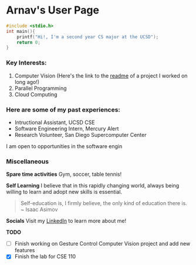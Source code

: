 # Arnav's User Page

```C
#include <stdio.h>
int main(){
    printf("Hi!, I'm a second year CS major at the UCSD");
    return 0;
}
```

### Key Interests:
1. Computer Vision (Here's the link to the [readme](random-project.md) of a project I worked on long ago!)
2. Parallel Programming
3. Cloud Computing

### Here are some of my past experiences:

- Intructional Assistant, UCSD CSE
- Software Engineering Intern, Mercury Alert
- Research Volunteer, San Diego Supercomputer Center

I am open to opportunities in the software engin

### Miscellaneous
**Spare time activities**
Gym, soccer, table tennis!

**Self Learning**
I believe that in this rapidly changing world, always being willing to learn and adopt new skills is essential.

> Self-education is, I firmly believe, the only kind of education there is. ~  Isaac Asimov

**Socials**
Visit my [LinkedIn](https://www.linkedin.com/in/arnav-modi/) to learn more about me!

**TODO**
- [ ] Finish working on Gesture Control Computer Vision project and add new features
- [x] Finish the lab for CSE 110
